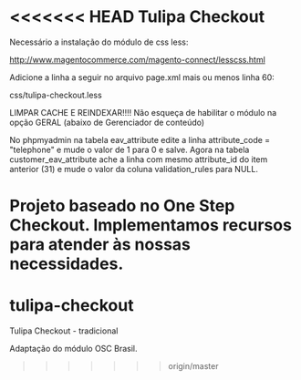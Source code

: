<<<<<<< HEAD
Tulipa Checkout
===============

Necessário  a instalação do módulo de css less:

http://www.magentocommerce.com/magento-connect/lesscss.html

Adicione a linha a seguir no arquivo page.xml mais ou menos linha 60:

<action method="addCss"><stylesheet>css/tulipa-checkout.less</stylesheet></action>

LIMPAR CACHE E REINDEXAR!!!!
Não esqueça de habilitar o módulo na opção GERAL (abaixo de Gerenciador de conteúdo)

No phpmyadmin na tabela eav_attribute edite a linha attribute_code = "telephone" e mude o valor de 1 para 0 e salve. Agora na tabela customer_eav_attribute ache a linha com mesmo attribute_id do item anterior (31) e mude o valor da coluna validation_rules para NULL.

Projeto baseado no One Step Checkout. Implementamos recursos para atender às nossas necessidades.
=======
# tulipa-checkout
Tulipa Checkout - tradicional

Adaptação do módulo OSC Brasil.
>>>>>>> origin/master
